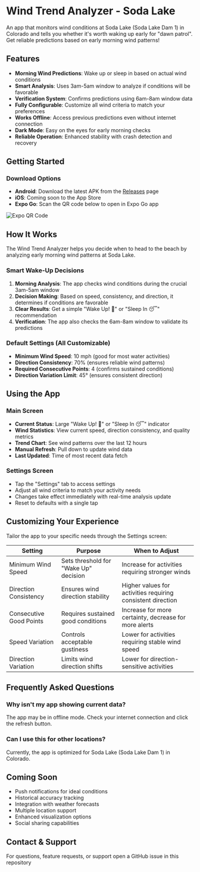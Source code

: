 # Wind Trend Analyzer - Soda Lake

An app that monitors wind conditions at Soda Lake (Soda Lake Dam 1) in Colorado and tells you whether it's worth waking up early for "dawn patrol". Get reliable predictions based on early morning wind patterns!

## Features

- **Morning Wind Predictions**: Wake up or sleep in based on actual wind conditions
- **Smart Analysis**: Uses 3am-5am window to analyze if conditions will be favorable
- **Verification System**: Confirms predictions using 6am-8am window data
- **Fully Configurable**: Customize all wind criteria to match your preferences
- **Works Offline**: Access previous predictions even without internet connection
- **Dark Mode**: Easy on the eyes for early morning checks
- **Reliable Operation**: Enhanced stability with crash detection and recovery

## Getting Started

### Download Options

- **Android**: Download the latest APK from the [Releases](https://github.com/yourusername/wind-trend-analyzer/releases) page
- **iOS**: Coming soon to the App Store
- **Expo Go**: Scan the QR code below to open in Expo Go app

![Expo QR Code](./assets/images/expo-qr-code.png)

## How It Works

The Wind Trend Analyzer helps you decide when to head to the beach by analyzing early morning wind patterns at Soda Lake.

### Smart Wake-Up Decisions

1. **Morning Analysis**: The app checks wind conditions during the crucial 3am-5am window
2. **Decision Making**: Based on speed, consistency, and direction, it determines if conditions are favorable
3. **Clear Results**: Get a simple "Wake Up! 🌊" or "Sleep In 😴" recommendation
4. **Verification**: The app also checks the 6am-8am window to validate its predictions

### Default Settings (All Customizable)

- **Minimum Wind Speed**: 10 mph (good for most water activities)
- **Direction Consistency**: 70% (ensures reliable wind patterns)
- **Required Consecutive Points**: 4 (confirms sustained conditions)
- **Direction Variation Limit**: 45° (ensures consistent direction)

## Using the App

### Main Screen

- **Current Status**: Large "Wake Up! 🌊" or "Sleep In 😴" indicator
- **Wind Statistics**: View current speed, direction consistency, and quality metrics
- **Trend Chart**: See wind patterns over the last 12 hours
- **Manual Refresh**: Pull down to update wind data
- **Last Updated**: Time of most recent data fetch

### Settings Screen

- Tap the "Settings" tab to access settings
- Adjust all wind criteria to match your activity needs
- Changes take effect immediately with real-time analysis update
- Reset to defaults with a single tap

## Customizing Your Experience

Tailor the app to your specific needs through the Settings screen:

| Setting | Purpose | When to Adjust |
|---------|---------|----------------|
| Minimum Wind Speed | Sets threshold for "Wake Up" decision | Increase for activities requiring stronger winds |
| Direction Consistency | Ensures wind direction stability | Higher values for activities requiring consistent direction |
| Consecutive Good Points | Requires sustained good conditions | Increase for more certainty, decrease for more alerts |
| Speed Variation | Controls acceptable gustiness | Lower for activities requiring stable wind speed |
| Direction Variation | Limits wind direction shifts | Lower for direction-sensitive activities |

## Frequently Asked Questions

### Why isn't my app showing current data?
The app may be in offline mode. Check your internet connection and click the refresh button.

### Can I use this for other locations?
Currently, the app is optimized for Soda Lake (Soda Lake Dam 1) in Colorado.

## Coming Soon

- Push notifications for ideal conditions
- Historical accuracy tracking
- Integration with weather forecasts
- Multiple location support
- Enhanced visualization options
- Social sharing capabilities

## Contact & Support

For questions, feature requests, or support open a GitHub issue in this repository

